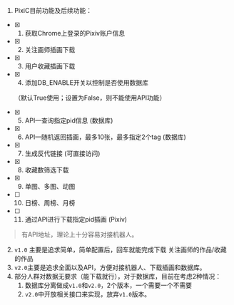 1. PixiC目前功能及后续功能：

- [x] 1. 获取Chrome上登录的Pixiv账户信息

- [x] 2. 关注画师插画下载

- [x] 3. 用户收藏插画下载

- [x] 4. 添加DB_ENABLE开关以控制是否使用数据库

  （默认True使用；设置为False，则不能使用API功能）

- [x] 5. API—查询指定pid信息 (数据库)

- [x] 6. API—随机返回插画，最多10张，最多指定2个tag (数据库)

- [x] 7. 生成反代链接 (可直接访问)

- [x] 8. 收藏数筛选下载

- [x] 9. 单图、多图、动图

- [ ] 10. 日榜、周榜、月榜

- [ ] 11. 通过API进行下载指定pid插画 (Pixiv)

> 有API地址，理论上十分容易对接机器人。



2. `v1.0` 主要是追求简单，简单配置后，回车就能完成下载 关注画师的作品/收藏的作品
3. `v2.0`主要是追求全面以及API，方便对接机器人、下载插画和数据库。
4. 部分人群对数据无要求（能下载就行），对于数据库，目前在考虑2种情况：
   1. 数据库分离做成`v1.0`和`v2.0`，2个版本，一个需要一个不需要
   2. `v2.0`中开放相关接口来实现，放弃`v1.0`版本。

